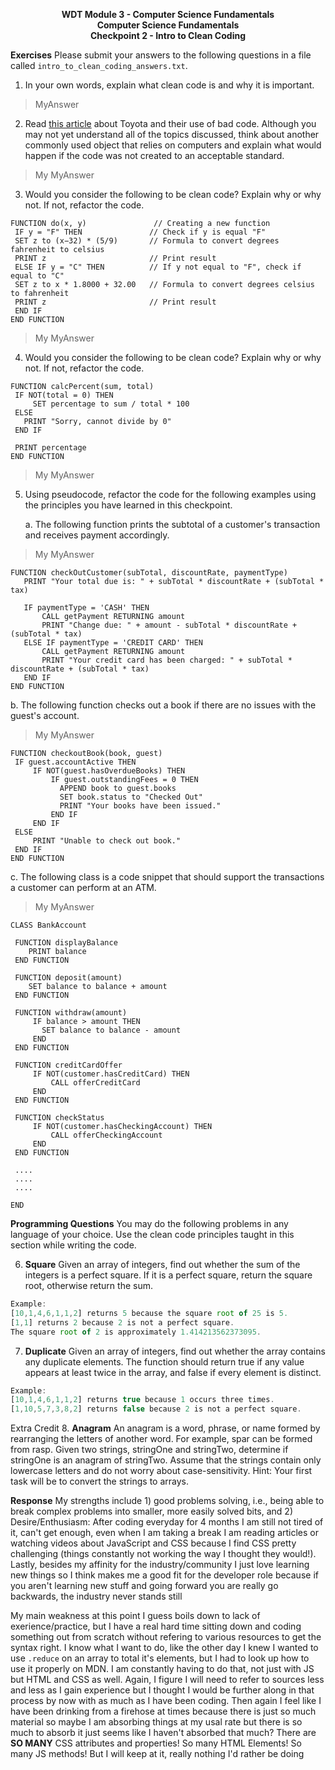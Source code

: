 <p style="text-align: center; font-weight:bold">WDT Module 3 - Computer Science Fundamentals<br>Computer Science Fundamentals<br>Checkpoint 2 - Intro to Clean Coding</p>

**Exercises**
Please submit your answers to the following questions in a file called `intro_to_clean_coding_answers.txt`.

1. In your own words, explain what clean code is and why it is important.
> MyAnswer
2. Read [this article](https://www.edn.com/design/automotive/4423428/Toyota-s-killer-firmware--Bad-design-and-its-consequences) about Toyota and their use of bad code. Although you may not yet understand all of the topics discussed, think about another commonly used object that relies on computers and explain what would happen if the code was not created to an acceptable standard.
> My MyAnswer
3. Would you consider the following to be clean code? Explain why or why not. If not, refactor the code.

```
FUNCTION do(x, y)               // Creating a new function
 IF y = "F" THEN               // Check if y is equal "F"
 SET z to (x−32) * (5/9)       // Formula to convert degrees fahrenheit to celsius
 PRINT z                       // Print result
 ELSE IF y = "C" THEN          // If y not equal to "F", check if equal to "C"
 SET z to x * 1.8000 + 32.00   // Formula to convert degrees celsius to fahrenheit
 PRINT z                       // Print result
 END IF
END FUNCTION
```
> My MyAnswer
4. Would you consider the following to be clean code? Explain why or why not. If not, refactor the code.
```
FUNCTION calcPercent(sum, total)
 IF NOT(total = 0) THEN
     SET percentage to sum / total * 100
 ELSE
   PRINT "Sorry, cannot divide by 0"
 END IF

 PRINT percentage
END FUNCTION
```
> My MyAnswer
5. Using pseudocode, refactor the code for the following examples using the principles you have learned in this checkpoint.

	a. The following function prints the subtotal of a customer's transaction and receives payment accordingly.
> My MyAnswer
```
FUNCTION checkOutCustomer(subTotal, discountRate, paymentType)
   PRINT "Your total due is: " + subTotal * discountRate + (subTotal * tax)

   IF paymentType = 'CASH' THEN
       CALL getPayment RETURNING amount
       PRINT "Change due: " + amount - subTotal * discountRate + (subTotal * tax)
   ELSE IF paymentType = 'CREDIT CARD' THEN
       CALL getPayment RETURNING amount
       PRINT "Your credit card has been charged: " + subTotal * discountRate + (subTotal * tax)
   END IF
END FUNCTION
```

b. The following function checks out a book if there are no issues with the guest's account.
> My MyAnswer
```
FUNCTION checkoutBook(book, guest)
 IF guest.accountActive THEN
     IF NOT(guest.hasOverdueBooks) THEN
         IF guest.outstandingFees = 0 THEN
           APPEND book to guest.books
           SET book.status to "Checked Out"
           PRINT "Your books have been issued."
         END IF
     END IF
 ELSE
     PRINT "Unable to check out book."
 END IF
END FUNCTION
```
c. The following class is a code snippet that should support the transactions a customer can perform at an ATM.
> My MyAnswer
```
CLASS BankAccount

 FUNCTION displayBalance
    PRINT balance
 END FUNCTION

 FUNCTION deposit(amount)
    SET balance to balance + amount
 END FUNCTION

 FUNCTION withdraw(amount)
     IF balance > amount THEN
       SET balance to balance - amount
     END
 END FUNCTION

 FUNCTION creditCardOffer
     IF NOT(customer.hasCreditCard) THEN
         CALL offerCreditCard
     END
 END FUNCTION

 FUNCTION checkStatus
     IF NOT(customer.hasCheckingAccount) THEN
         CALL offerCheckingAccount
     END
 END FUNCTION

 ....
 ....
 ....

END
```
**Programming Questions**
You may do the following problems in any language of your choice. Use the clean code principles taught in this section while writing the code.

6. **Square** Given an array of integers, find out whether the sum of the integers is a perfect square. If it is a perfect square, return the square root, otherwise return the sum.

```javascript
Example:
[10,1,4,6,1,1,2] returns 5 because the square root of 25 is 5.
[1,1] returns 2 because 2 is not a perfect square.
The square root of 2 is approximately 1.414213562373095.
```
7. **Duplicate** Given an array of integers, find out whether the array contains any duplicate elements. The function should return true if any value appears at least twice in the array, and false if every element is distinct.
```javascript
Example:
[10,1,4,6,1,1,2] returns true because 1 occurs three times.
[1,10,5,7,3,8,2] returns false because 2 is not a perfect square.
```

Extra Credit
8. **Anagram** An anagram is a word, phrase, or name formed by rearranging the letters of another word. For example, spar can be formed from rasp. Given two strings, stringOne and stringTwo, determine if stringOne is an anagram of stringTwo. Assume that the strings contain only lowercase letters and do not worry about case-sensitivity. Hint: Your first task will be to convert the strings to arrays.

**Response**
My strengths include 1) good problems solving, i.e., being able to break complex problems into smaller, more easily solved bits, and 2) Desire/Enthusiasm: After coding everyday for 4 months I am still not tired of it, can't get enough, even when I am taking a break I am reading articles or watching videos about JavaScript and CSS because I find CSS pretty challenging (things constantly not working the way I thought they would!). Lastly, besides my affinity for the industry/community I just love learning new things so I think makes me a good fit for the developer role because if you aren't learning new stuff and going forward you are really go backwards, the industry never stands still

My main weakness at this point I guess boils down to lack of exerience/practice, but I have a real hard time sitting down and coding something out from scratch without refering to various resources to get the syntax right.  I know what I want to do, like the other day I knew I wanted to use `.reduce` on an array to total it's elements, but I had to look up how to use it properly on MDN. I am constantly having to do that, not just with JS but HTML and CSS as well. Again, I figure I will need to refer to sources less and less as I gain experience but I thought I would be further along in that process by now with as much as I have been coding. Then again I feel like I have been drinking from a firehose at times because there is just so much material so maybe I am absorbing things at my usal rate but there is so much to absorb it just seems like I haven't absorbed that much?  There are **SO MANY** CSS attributes and properties!  So many HTML Elements!  So many JS methods! But I will keep at it, really nothing I'd rather be doing
